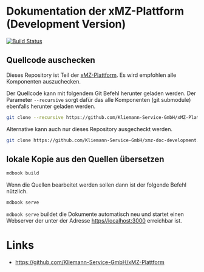 # Dokumentation der xMZ-Plattform (Development Version)

[![Build Status](https://travis-ci.org/Kliemann-Service-GmbH/xmz-doc-development.svg?branch=development)](https://travis-ci.org/Kliemann-Service-GmbH/xmz-doc-development)

## Quellcode auschecken

Dieses Repository ist Teil der [xMZ-Plattform][xmz]. Es wird empfohlen alle Komponenten
auszuchecken.

Der Quellcode kann mit folgendem Git Befehl herunter geladen werden.
Der Parameter `--recursive` sorgt dafür das alle Komponenten (git submodule)
ebenfalls herunter geladen werden.

```bash
git clone --recursive https://github.com/Kliemann-Service-GmbH/xMZ-Plattform.git
```

Alternative kann auch nur dieses Repository ausgecheckt werden.

```bash
git clone https://github.com/Kliemann-Service-GmbH/xmz-doc-development.git
```


## lokale Kopie aus den Quellen übersetzen

```bash
mdbook build
```

Wenn die Quellen bearbeitet werden sollen dann ist der folgende Befehl nützlich.

```bash
mdbook serve
```

`mdbook serve` buildet die Dokumente automatisch neu und startet einen Webserver
der unter der Adresse [https//localhost:3000](http://localhost:3000) erreichbar
ist.


# Links

* https://github.com/Kliemann-Service-GmbH/xMZ-Plattform

[xmz]: https://github.com/Kliemann-Service-GmbH/xMZ-Plattform
